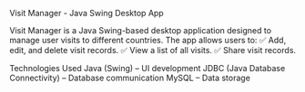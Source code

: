 Visit Manager - Java Swing Desktop App

Visit Manager is a Java Swing-based desktop application designed to manage user visits to different countries. The app allows users to:
✅ Add, edit, and delete visit records.
✅ View a list of all visits.
✅ Share visit records.

Technologies Used
    Java (Swing) – UI development
    JDBC (Java Database Connectivity) – Database communication
    MySQL – Data storage
